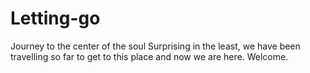 # Letting-go
Journey to the center of the soul
Surprising in the least, we have been travelling so far to get to this place and now we are here. Welcome.
